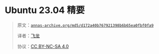 # Ubuntu 23.04 精要

> 原文：[`annas-archive.org/md5/d172a40b767921398b6b65ea0fbf0fa9`](https://annas-archive.org/md5/d172a40b767921398b6b65ea0fbf0fa9)
> 
> 译者：[飞龙](https://github.com/wizardforcel)
> 
> 协议：[CC BY-NC-SA 4.0](http://creativecommons.org/licenses/by-nc-sa/4.0/)